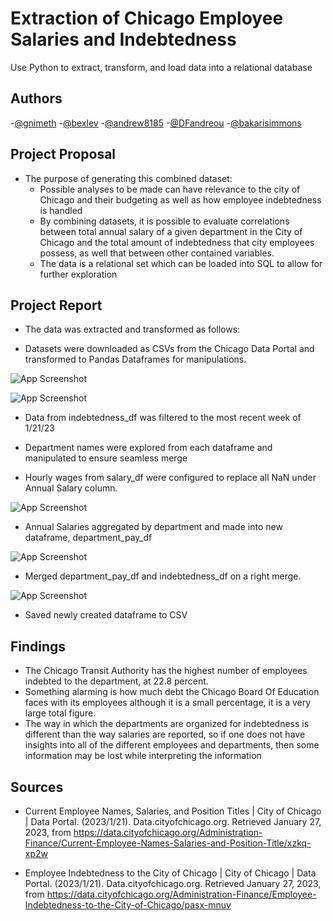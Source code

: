
# Extraction of Chicago Employee Salaries and Indebtedness

Use Python to extract, transform, and load data into a relational database


## Authors

-[@gnimeth](https://github.com/gnimeth)
-[@bexlev](https://github.com/bexlev)
-[@andrew8185](https://github.com/andrew8185)
-[@DFandreou](https://github.com/DFandreou)
-[@bakarisimmons](https://github.com/bakarisimmons)


## Project Proposal

- The purpose of generating this combined dataset:
    - Possible analyses to be made can have relevance to the city of Chicago and their budgeting as well as how employee indebtedness is handled
    - By combining datasets, it is possible to evaluate correlations between total annual salary of a given department in the City of Chicago and the total amount of indebtedness that city employees possess, as well that between other contained variables. 
    -  The data is a relational set which can be loaded into SQL to allow for further exploration
    
## Project Report

- The data was extracted and transformed as follows:

- Datasets were downloaded as CSVs from the Chicago Data Portal and transformed to Pandas Dataframes for manipulations.

![App Screenshot](https://raw.githubusercontent.com/gnimeth/project2/main/Output/Screenshot_20230129_051806.png)

![App Screenshot](https://raw.githubusercontent.com/gnimeth/project2/main/Output/Screenshot_20230129_051903.png)

- Data from indebtedness_df was filtered to the most recent week of 1/21/23

- Department names were explored from each dataframe and manipulated to ensure seamless merge
- Hourly wages from salary_df were configured to replace all NaN under Annual Salary column.

![App Screenshot](https://raw.githubusercontent.com/gnimeth/project2/main/Output/Screenshot_20230129_051927.png)

- Annual Salaries aggregated by department and made into new dataframe, department_pay_df

![App Screenshot](https://raw.githubusercontent.com/gnimeth/project2/main/Output/Screenshot_20230129_052020.png)

- Merged department_pay_df and indebtedness_df on a right merge.

![App Screenshot](https://raw.githubusercontent.com/gnimeth/project2/main/Output/Screenshot_20230129_052035.png)

- Saved newly created dataframe to CSV
    
## Findings
- The Chicago Transit Authority has the highest number of employees indebted to the department, at 22.8 percent.
- Something alarming is how much debt the Chicago Board Of Education faces with its employees although it is a small percentage, it is a very large total figure.
- The way in which the departments are organized for indebtedness is different than the way salaries are reported, so if one does not have insights into all of the different employees and departments, then some information may be lost while interpreting the information

## Sources

- Current Employee Names, Salaries, and Position Titles | City of Chicago | Data Portal. (2023/1/21). Data.cityofchicago.org. Retrieved January 27, 2023, from https://data.cityofchicago.org/Administration-Finance/Current-Employee-Names-Salaries-and-Position-Title/xzkq-xp2w


- Employee Indebtedness to the City of Chicago | City of Chicago | Data Portal. (2023/1/21). Data.cityofchicago.org. Retrieved January 27, 2023, from https://data.cityofchicago.org/Administration-Finance/Employee-Indebtedness-to-the-City-of-Chicago/pasx-mnuv


